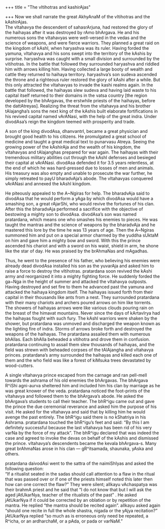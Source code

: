 +++
title = "The vItihotras and kashirAjas"

+++
Now we shall narrate the great AkhyAnaM of the vItihotras and the
kAshirAjas.  
The vItahavya the descendent of sahasrArjuna, had restored the glory of
the haihayas after it was destroyed by rAmo bhArgava. He and his
numerous sons the vItahavyas were well-versed in the vedas and the
science of weapons, and were fierce warriors. They planned a great raid
on the kingdom of kAshI, when haryashva was its ruler. Having forded the
yamuna, vItahavya and his sons swept into the territory of the kAshis by
surprise. haryashva was caught with a small division and surrounded by
the vitihotras. In the battle that followed they surrounded haryashva
and riddled him with arrows killing him. Having collected a large booty
of wealth and cattle they returned to haihaya territory. haryashva’s son
sudeva ascended the throne and a righteous ruler restored the glory of
kAshi after a while. But this only attracted the vItahavyas to invade
the kashi realms again. In the battle that followed, the haihayas slew
sudeva and having laid waste to his capital itself returned to their
domains in the vatsa country \[the region developed by the bhArgavas,
the erstwhile priests of the haihayas, before the dattAtreyas\].
Realizing the threat from the vItahavya and his brother tAlajangha’s
sons the next king of the kAshis built elaborate fortifications in his
revived capital named vArANasi, with the help of the great indra. Under
divodAsa’s reign the kingdom teemed with prosperity and trade.

A son of the king divodAsa, dhanvantrI, became a great physician and
brought good health to his citizens. He promulgated a great school of
medicine and taught a great medical text to punarvasu Atreya. Seeing the
growing power of the kAshirAja and the wealth of his kingdom, the
vItahavyas and tAlajanghas prepared for war again. The haihayas with
their tremendous military abilities cut through the kAshI defenses and
besieged their capital at vArANasi. divodAsa defended it for 3.5 years
relentless, at the end of which he was hard-pressed due to losses of men
and animals. His treasury was also empty and unable to prosecute the war
further, he simply retreated to payU bharadvAja’s abode. The vItahavyas
conquered vArANasi and annexed the kAshI kingdom.

He piteously appealed to the A\~Ngiras for help. The bharadvAja said to
divodAsa that he would perform a yAga by which divodAsa would have a
smashing son, a great rAjarShi, who would revive the fortunes of his
clan. After this the bharadvAja performed a sacrifice with the objective
of bestowing a mighty son to divodAsa. divodAsa’s son was named
pratardana, which means one who smashes his enemies to pieces. He was
taught the mantras and the science of weapons by the bharadvAja and he
mastered this lore by the time he was 13 years of age. Then the
A\~Ngiras summoned him and put on a special armor charmed by the yuddha
sUktaM on him and gave him a mighty bow and sword. With this the prince
ascended his chariot and with a sword on his waist, shield in arm, he
shone like the star of day. He was praised by the brAhmaNas and
mAgadhas.

Thus, he went to the presence of his father, who believing his enemies
were already dead divodAsa installed his son as the yuvarAja and asked
him to raise a force to destroy the vItihotras. pratardana soon revived
the kAshi army and reorganized it into a mighty fighting force. He
suddenly forded the ga\~Nga in the height of summer and attacked the
vItahavya outposts. Having destroyed and set fire to them he advanced
past the yamuna and attacked the haihaya kingdom itself. The haihayas
issued forth from their capital in their thousands like ants from a
nest. They surrounded pratardana with their many chariots and archers
poured arrows on him like torrents. The showers of haihayas arrows were
like various clouds pouring rain on the breast of the himavat mountains.
Never since the days of kArtavIrya had the haihayas fought with such
fury. The kAshI warriors were shaken by the shower, but pratardana was
unmoved and discharged the weapon known as the lighting fire of indra.
Storms of arrows broke forth and destroyed the weapons of the haihayas.
The pratardana assailed them with numerous bhAllas. Each bhAlla beheaded
a vitihotra and drove them in confusion. pratardana continuing to assail
them slew thousands of haihayas, and the field was strewn with beheaded
corpses of the tAlAjangha and vItahavya princes. pratardana’s army
surrounded the haihayas and killed each one of them and the who field
was like a forest of kiMsuka trees devastated by wood-cutters.

A single vItahavya prince escaped from the carnage and ran pell-mell
towards the ashrama of his old enemies the bhArgavas. The bhArgava
R^iShi agni-aurva sheltered him and included him his clan by marriage as
he was great knower of the veda. pratardana noticed the foot-prints of
the vItahavya and followed them to the bhArgava’s abode. He asked the
bhArgava’s students to call their teacher. The bhR^igu came out and gave
the prince the due ceremonial reverance and asked him the purpose of his
visit. He asked for the vItahavya and said that by killing him he would
avenge the past entirely. The bhR^igu said there is no kShatriya in his
Ashrama. pratardana touched the bhR^igu’s feet and said: “By this I am
definitely successful because the last vItahavya has been rid of his
very varNa by the force of my attack”. The bhR^igu declared that was
indeed the case and agreed to invoke the devas on behalf of the kAshis
and dismissed the prince. vItahavya’s descendents became the kevala
bhArgava-s. Many great brAhmaNas arose in his clan — gR^itsamada,
shaunaka, yAska and others.

pratardana daivodAsi went to the sattra of the naimiShIyas and asked the
following question:  
“If a ritualist seated in the sadas should call attention to a flaw in
the ritual that was passed over or if one of the priests himself noted
this later then how can one correct the flaw?” They were silent; alIkayu
vAchaspatya was their brahmA priest and he said that “I do not know that
but I will ask the aged jAtUkarNya, teacher of the ritualists of the
past” . He asked jAtUkarNya if it could be corrected by an oblation or
by repetition of the mantra. He replied “the mantra should be recited
again”. alIkayu asked again “should one recite in full the whole
shastra, nigada or the yAjya recitation?” jAtUkarNya replied “so much as
is erroneous only need be repeated, a R^icha, or an ardharchaM, or a
pAda, or pada or varNaM.”
